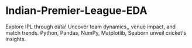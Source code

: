 # Indian-Premier-League-EDA
 Explore IPL through data! Uncover team dynamics,, venue impact, and match trends. Python, Pandas, NumPy, Matplotlib, Seaborn unveil cricket's insights.
